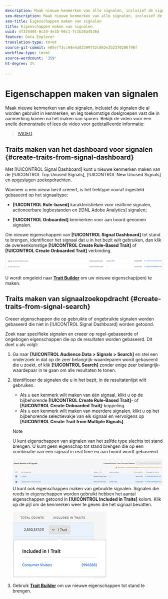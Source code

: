 ```yaml
---
description: Maak nieuwe kenmerken van alle signalen, inclusief de signalen die al worden gebruikt in kenmerken, en leg toekomstige doelgroepen vast die in aanmerking komen na het maken van sporen.
seo-description: Maak nieuwe kenmerken van alle signalen, inclusief de signalen die al worden gebruikt in kenmerken, en leg toekomstige doelgroepen vast die in aanmerking komen na het maken van sporen.
seo-title: Eigenschappen maken van signalen
title: Eigenschappen maken van signalen
uuid: 4f324404-0c24-4e3b-96c1-7c1b28a4536d
feature: Data Explorer
translation-type: tm+mt
source-git-commit: e05eff3cc04e4a82399752c862e2b2370286f96f
workflow-type: tm+mt
source-wordcount: '359'
ht-degree: 3%

---
```



# Eigenschappen maken van signalen

Maak nieuwe kenmerken van alle signalen, inclusief de signalen die al worden gebruikt in kenmerken, en leg toekomstige doelgroepen vast die in aanmerking komen na het maken van sporen. Bekijk de video voor een snelle demonstratie of lees de video voor gedetailleerde informatie:

>[!VIDEO](https://video.tv.adobe.com/v/25169/?quality=12)

## Traits maken van het dashboard voor signalen {#create-traits-from-signal-dashboard}

Met [!UICONTROL Signal Dashboard] kunt u nieuwe kenmerken maken van de [!UICONTROL Top Unused Signals], [!UICONTROL New Unused Signals] en opgeslagen zoekopdrachten.

Wanneer u een nieuw bezit creeert, is het trektype vooraf ingesteld gebaseerd op het signaaltype:

* **[!UICONTROL Rule-based]** karakteristieken voor realtime signalen, actioneerbare logbestanden en  [!DNL Adobe Analytics] signalen;

* **[!UICONTROL Onboarded]** kenmerken voor aan boord genomen signalen.

Om nieuwe eigenschappen van **[!UICONTROL Signal Dashboard]** tot stand te brengen, identificeer het signaal dat u in het bezit wilt gebruiken, dan klik de overeenkomstige **[!UICONTROL Create Rule-Based Trait]** of **[!UICONTROL Create Onboarded Trait]** verbinding.

![](assets/signals-create-trait.png)

U wordt omgeleid naar **[Trait Builder](../../features/traits/about-trait-builder.md)** om uw nieuwe eigenschap(pen) te maken.

## Traits maken van signaalzoekopdracht {#create-traits-from-signal-search}

Creeer eigenschappen die op gebruikte of ongebruikte signalen worden gebaseerd die niet in [!UICONTROL Signal Dashboard] worden getoond.

Zoek naar specifieke signalen en creeer op regel-gebaseerde of ongebogen eigenschappen die op de resultaten worden gebaseerd. Dit doet u als volgt:

1. Ga naar **[!UICONTROL Audience Data > Signals > Search]** en stel een onderzoek in dat op de zeer belangrijk-waardeparen wordt gebaseerd die u zoekt, of klik **[!UICONTROL Search]** zonder enige zeer belangrijk-waardepaar in te gaan om alle resultaten te tonen.
2. Identificeer de signalen die u in het bezit, in de resultatenlijst wilt gebruiken.
   * Als u een kenmerk wilt maken van één signaal, klikt u op de bijbehorende **[!UICONTROL Create Rule-Based Trait]**- of **[!UICONTROL Create Onboarded Trait]**-koppeling.
   * Als u een kenmerk wilt maken van meerdere signalen, klikt u op het bijbehorende selectievakje van elk signaal en vervolgens op **[!UICONTROL Create Trait from Multiple Signals]**.

   >[!NOTE]
   >U kunt eigenschappen van signalen van het zelfde type slechts tot stand brengen. U kunt geen eigenschap tot stand brengen die op een combinatie van een signaal in real time en aan boord wordt gebaseerd.
   >
   > ![](assets/signals-create-trait-search.png)
   >U kunt ook eigenschappen maken van gebruikte signalen. Signalen die reeds in eigenschappen worden gebruikt hebben het aantal eigenschappen getoond in **[!UICONTROL Included in Traits]** kolom. Klik op de pijl om de kenmerken weer te geven die het signaal bevatten.
   >
   >![](assets/signals-used-traits.png)

3. Gebruik **[Trait Builder](../../features/traits/about-trait-builder.md)** om uw nieuwe eigenschappen tot stand te brengen.
